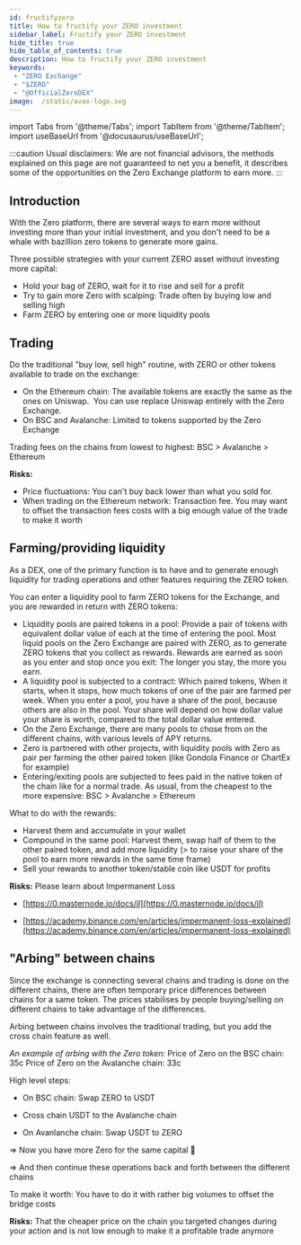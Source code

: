 ```yaml
---
id: fructifyzero
title: How to fructify your ZERO investment
sidebar_label: Fructify your ZERO investment
hide_title: true
hide_table_of_contents: true
description: How to fructify your ZERO investment
keywords:
 - "ZERO Exchange"
 - "$ZERO"
 - "@OfficialZeroDEX"
image:  /static/avax-logo.svg
---
```


import Tabs from '@theme/Tabs';
import TabItem from '@theme/TabItem';
import useBaseUrl from '@docusaurus/useBaseUrl';

:::caution
Usual disclaimers: We are not financial advisors, the methods explained on this page are not guaranteed to net you a benefit, it describes some of the opportunities on the Zero Exchange platform to earn more.
:::

## Introduction

With the Zero platform, there are several ways to earn more without investing more than your initial investment, and you don't need to be a whale with bazillion zero tokens to generate more gains.

Three possible strategies with your current ZERO asset without investing more capital:
* Hold your bag of ZERO, wait for it to rise and sell for a profit  
* Try to gain more Zero with scalping: Trade often by buying low and selling high
* Farm ZERO by entering one or more liquidity pools


## Trading

Do the traditional "buy low, sell high" routine, with ZERO or other tokens available to trade on the exchange:
* On the Ethereum chain: The available tokens are exactly the same as the ones on Uniswap.  You can use replace Uniswap entirely with the Zero Exchange.
* On BSC and Avalanche: Limited to tokens supported by the Zero Exchange

Trading fees on the chains from lowest to highest: BSC > Avalanche > Ethereum

**Risks:**
* Price fluctuations: You can't buy back lower than what you sold for.
* When trading on the Ethereum network: Transaction fee.  You may want to offset the transaction fees costs with a big enough value of the trade to make it worth


## Farming/providing liquidity

As a DEX, one of the primary function is to have and to generate enough liquidity for trading operations and other features requiring the ZERO token.

You can enter a liquidity pool to farm ZERO tokens for the Exchange, and you are rewarded in return with ZERO tokens:
* Liquidity pools are paired tokens in a pool: Provide a pair of tokens with equivalent dollar value of each at the time of entering the pool.  Most liquid pools on the Zero Exchange are paired with ZERO, as to generate ZERO tokens that you collect as rewards. Rewards are earned as soon as you enter and stop once you exit: The longer you stay, the more you earn.
* A liquidity pool is subjected to a contract: Which paired tokens, When it starts, when it stops, how much tokens of one of the pair are farmed per week.  When you enter a pool, you have a share of the pool, because others are also in the pool.  Your share will depend on how dollar value your share is worth, compared to the total dollar value entered.
* On the Zero Exchange, there are many pools to chose from on the different chains, with various levels of APY returns.
* Zero is partnered with other projects, with liquidity pools with Zero as pair per farming the other paired token (like Gondola Finance or ChartEx for example)
* Entering/exiting pools are subjected to fees paid in the native token of the chain like for a normal trade. As usual, from the cheapest to the more expensive: BSC > Avalanche > Ethereum


What to do with the rewards:

* Harvest them and accumulate in your wallet
* Compound in the same pool: Harvest them, swap half of them to the other paired token, and add more liquidity (> to raise your share of the pool to earn more rewards in the same time frame)
* Sell your rewards to another token/stable coin like USDT for profits


**Risks:** Please learn about Impermanent Loss

* [https://0.masternode.io/docs/il](https://0.masternode.io/docs/il)

* [https://academy.binance.com/en/articles/impermanent-loss-explained](https://academy.binance.com/en/articles/impermanent-loss-explained)



## "Arbing" between chains

Since the exchange is connecting several chains and trading is done on the different chains, there are often temporary price differences between chains for a same token.  The prices stabilises by people buying/selling on different chains to take advantage of the differences.

Arbing between chains involves the traditional trading, but you add the cross chain feature as well.

_An example of arbing with the Zero token:_
Price of Zero on the BSC chain: 35c
Price of Zero on the Avalanche chain: 33c

High level steps:
* On BSC chain: Swap ZERO to USDT

* Cross chain USDT to the Avalanche chain

* On Avanlanche chain: Swap USDT to ZERO

=> Now you have more Zero for the same capital 🙂

=> And then continue these operations back and forth between the different chains

To make it worth: You have to do it with rather big volumes to offset the bridge costs

**Risks:** That the cheaper price on the chain you targeted changes during your action and is not low enough to make it a profitable trade anymore
